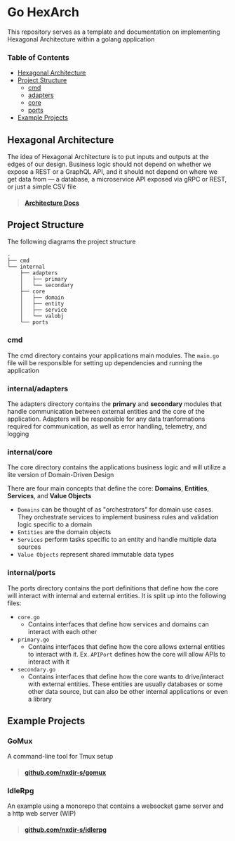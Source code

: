 # Go HexArch

This repository serves as a template and documentation on implementing Hexagonal Architecture within a golang application

### Table of Contents

- [Hexagonal Architecture](#hexagonal-architecture)
- [Project Structure](#project-structure)
  - [cmd](#cmd)
  - [adapters](#adapters)
  - [core](#core)
  - [ports](#ports)
- [Example Projects](#example-projects)

## Hexagonal Architecture

The idea of Hexagonal Architecture is to put inputs and outputs at the edges of our design. Business logic should not depend on whether we expose a REST or a GraphQL API, and it should not depend on where we get data from — a database, a microservice API exposed via gRPC or REST, or just a simple CSV file

> #### [Architecture Docs](docs/architecture.md)

## Project Structure

The following diagrams the project structure

```
.
├── cmd
└── internal
    ├── adapters
    │   ├── primary
    │   └── secondary
    ├── core
    │   ├── domain
    │   ├── entity
    │   ├── service
    │   └── valobj
    └── ports
```

### cmd

The cmd directory contains your applications main modules. The `main.go` file will be responsible for setting up dependencies and running the application

### internal/adapters

The adapters directory contains the **primary** and **secondary** modules that handle communication between external entities and the core of the application. Adapters will be responsible for any data tranformations required for communication, as well as error handling, telemetry, and logging

### internal/core

The core directory contains the applications business logic and will utilize a lite version of Domain-Driven Design

There are four main concepts that define the core: **Domains**, **Entities**, **Services**, and **Value Objects**

- `Domains` can be thought of as "orchestrators" for domain use cases. They orchestrate services to implement business rules and validation logic specific to a domain
- `Entities` are the domain objects
- `Services` perform tasks specific to an entity and handle multiple data sources
- `Value Objects` represent shared immutable data types

### internal/ports

The ports directory contains the port definitions that define how the core will interact with internal and external entities. It is split up into the following files:

- `core.go`
  - Contains interfaces that define how services and domains can interact with each other
- `primary.go`
  - Contains interfaces that define how the core allows external entities to interact with it. Ex. `APIPort` defines how the core will allow APIs to interact with it
- `secondary.go`
  - Contains interfaces that define how the core wants to drive/interact with external entities. These entities are usually databases or some other data source, but can also be other internal applications or even a library

## Example Projects

### GoMux

A command-line tool for Tmux setup

> #### [github.com/nxdir-s/gomux](https://github.com/nxdir-s/gomux)

### IdleRpg

An example using a monorepo that contains a websocket game server and a http web server (WIP)

> #### [github.com/nxdir-s/idlerpg](https://github.com/nxdir-s/idlerpg)
